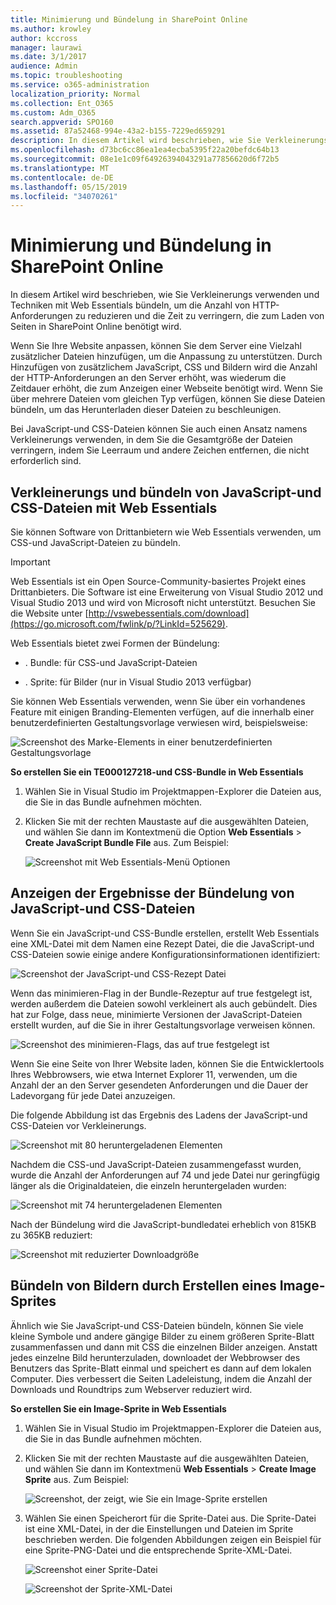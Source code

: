 ```yaml
---
title: Minimierung und Bündelung in SharePoint Online
ms.author: krowley
author: kccross
manager: laurawi
ms.date: 3/1/2017
audience: Admin
ms.topic: troubleshooting
ms.service: o365-administration
localization_priority: Normal
ms.collection: Ent_O365
ms.custom: Adm_O365
search.appverid: SPO160
ms.assetid: 87a52468-994e-43a2-b155-7229ed659291
description: In diesem Artikel wird beschrieben, wie Sie Verkleinerungs verwenden und Techniken mit Web Essentials bündeln, um die Anzahl von HTTP-Anforderungen zu reduzieren und die Zeit zu verringern, die zum Laden von Seiten in SharePoint Online benötigt wird.
ms.openlocfilehash: d73bc6cc86ea1ea4ecba5395f22a20befdc64b13
ms.sourcegitcommit: 08e1e1c09f64926394043291a77856620d6f72b5
ms.translationtype: MT
ms.contentlocale: de-DE
ms.lasthandoff: 05/15/2019
ms.locfileid: "34070261"
---
```

# <a name="minification-and-bundling-in-sharepoint-online"></a>Minimierung und Bündelung in SharePoint Online

In diesem Artikel wird beschrieben, wie Sie Verkleinerungs verwenden und Techniken mit Web Essentials bündeln, um die Anzahl von HTTP-Anforderungen zu reduzieren und die Zeit zu verringern, die zum Laden von Seiten in SharePoint Online benötigt wird.
  
Wenn Sie Ihre Website anpassen, können Sie dem Server eine Vielzahl zusätzlicher Dateien hinzufügen, um die Anpassung zu unterstützen. Durch Hinzufügen von zusätzlichem JavaScript, CSS und Bildern wird die Anzahl der HTTP-Anforderungen an den Server erhöht, was wiederum die Zeitdauer erhöht, die zum Anzeigen einer Webseite benötigt wird. Wenn Sie über mehrere Dateien vom gleichen Typ verfügen, können Sie diese Dateien bündeln, um das Herunterladen dieser Dateien zu beschleunigen.
  
Bei JavaScript-und CSS-Dateien können Sie auch einen Ansatz namens Verkleinerungs verwenden, in dem Sie die Gesamtgröße der Dateien verringern, indem Sie Leerraum und andere Zeichen entfernen, die nicht erforderlich sind.
  
## <a name="minification-and-bundling-javascript-and-css-files-with-web-essentials"></a>Verkleinerungs und bündeln von JavaScript-und CSS-Dateien mit Web Essentials

Sie können Software von Drittanbietern wie Web Essentials verwenden, um CSS-und JavaScript-Dateien zu bündeln.
  
> [!IMPORTANT]
> Web Essentials ist ein Open Source-Community-basiertes Projekt eines Drittanbieters. Die Software ist eine Erweiterung von Visual Studio 2012 und Visual Studio 2013 und wird von Microsoft nicht unterstützt. Besuchen Sie die Website unter [http://vswebessentials.com/download](https://go.microsoft.com/fwlink/p/?LinkId=525629). 
  
Web Essentials bietet zwei Formen der Bündelung:
  
- . Bundle: für CSS-und JavaScript-Dateien
    
- . Sprite: für Bilder (nur in Visual Studio 2013 verfügbar)
    
Sie können Web Essentials verwenden, wenn Sie über ein vorhandenes Feature mit einigen Branding-Elementen verfügen, auf die innerhalb einer benutzerdefinierten Gestaltungsvorlage verwiesen wird, beispielsweise:
  
![Screenshot des Marke-Elements in einer benutzerdefinierten Gestaltungsvorlage](media/3a6eba36-973d-482b-8556-a9394b8ba19f.png)
  
 **So erstellen Sie ein TE000127218-und CSS-Bundle in Web Essentials**
  
1. Wählen Sie in Visual Studio im Projektmappen-Explorer die Dateien aus, die Sie in das Bundle aufnehmen möchten.
    
2. Klicken Sie mit der rechten Maustaste auf die ausgewählten Dateien, und wählen Sie dann im Kontextmenü die Option **Web Essentials** \> **Create JavaScript Bundle File** aus. Zum Beispiel: 
    
    ![Screenshot mit Web Essentials-Menü Optionen](media/41aac84c-4538-4f78-b454-46e651f868a3.png)
  
## <a name="viewing-the-results-of-bundling-javascript-and-css-files"></a>Anzeigen der Ergebnisse der Bündelung von JavaScript-und CSS-Dateien

Wenn Sie ein JavaScript-und CSS-Bundle erstellen, erstellt Web Essentials eine XML-Datei mit dem Namen eine Rezept Datei, die die JavaScript-und CSS-Dateien sowie einige andere Konfigurationsinformationen identifiziert: 
  
![Screenshot der JavaScript-und CSS-Rezept Datei](media/7ba891f8-52d8-467b-a0f6-b062dd1137a4.png)
  
Wenn das minimieren-Flag in der Bundle-Rezeptur auf true festgelegt ist, werden außerdem die Dateien sowohl verkleinert als auch gebündelt. Dies hat zur Folge, dass neue, minimierte Versionen der JavaScript-Dateien erstellt wurden, auf die Sie in ihrer Gestaltungsvorlage verweisen können.
  
![Screenshot des minimieren-Flags, das auf true festgelegt ist](media/50523af2-6412-4117-ac3d-5bd26f6d562e.png)
  
Wenn Sie eine Seite von Ihrer Website laden, können Sie die Entwicklertools Ihres Webbrowsers, wie etwa Internet Explorer 11, verwenden, um die Anzahl der an den Server gesendeten Anforderungen und die Dauer der Ladevorgang für jede Datei anzuzeigen.
  
Die folgende Abbildung ist das Ergebnis des Ladens der JavaScript-und CSS-Dateien vor Verkleinerungs.
  
![Screenshot mit 80 heruntergeladenen Elementen](media/e2df3912-1923-46e6-8cf2-3015a31554e1.png)
  
Nachdem die CSS-und JavaScript-Dateien zusammengefasst wurden, wurde die Anzahl der Anforderungen auf 74 und jede Datei nur geringfügig länger als die Originaldateien, die einzeln heruntergeladen wurden:
  
![Screenshot mit 74 heruntergeladenen Elementen](media/686c4387-70e8-4a74-9d45-059f33a91184.png)
  
Nach der Bündelung wird die JavaScript-bundledatei erheblich von 815KB zu 365KB reduziert:
  
![Screenshot mit reduzierter Downloadgröße](media/5e7dbd98-faff-4f68-b320-108fb252e395.png)
  
## <a name="bundling-images-by-creating-an-image-sprite"></a>Bündeln von Bildern durch Erstellen eines Image-Sprites

Ähnlich wie Sie JavaScript-und CSS-Dateien bündeln, können Sie viele kleine Symbole und andere gängige Bilder zu einem größeren Sprite-Blatt zusammenfassen und dann mit CSS die einzelnen Bilder anzeigen. Anstatt jedes einzelne Bild herunterzuladen, downloadet der Webbrowser des Benutzers das Sprite-Blatt einmal und speichert es dann auf dem lokalen Computer. Dies verbessert die Seiten Ladeleistung, indem die Anzahl der Downloads und Roundtrips zum Webserver reduziert wird.
  
 **So erstellen Sie ein Image-Sprite in Web Essentials**
  
1. Wählen Sie in Visual Studio im Projektmappen-Explorer die Dateien aus, die Sie in das Bundle aufnehmen möchten.
    
2. Klicken Sie mit der rechten Maustaste auf die ausgewählten Dateien, und wählen Sie dann im Kontextmenü **Web Essentials** \> **Create Image Sprite** aus. Zum Beispiel: 
    
    ![Screenshot, der zeigt, wie Sie ein Image-Sprite erstellen](media/de0fe741-4ef7-4e3b-bafa-ef9f4822dac6.png)
  
3. Wählen Sie einen Speicherort für die Sprite-Datei aus. Die Sprite-Datei ist eine XML-Datei, in der die Einstellungen und Dateien im Sprite beschrieben werden. Die folgenden Abbildungen zeigen ein Beispiel für eine Sprite-PNG-Datei und die entsprechende Sprite-XML-Datei.
    
    ![Screenshot einer Sprite-Datei](media/0876bb2a-d1b9-4169-8e95-9c290d628d90.png)
  
    ![Screenshot der Sprite-XML-Datei](media/d1f94776-280d-4d56-abb5-384f145d9989.png)
  

